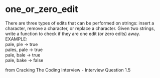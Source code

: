 # one_or_zero_edit
There are three types of edits that can be performed on strings: insert a character,
remove a character, or replace a character. Given two strings, write a function to check if they are
one edit (or zero edits) away. <br>
EXAMPLE:<br>
pale, ple -> true<br>
pales, pale -> true<br>
pale, bale -> true<br>
pale, bake -> false<br>

from Cracking The Coding Interview - Interview Question 1.5
